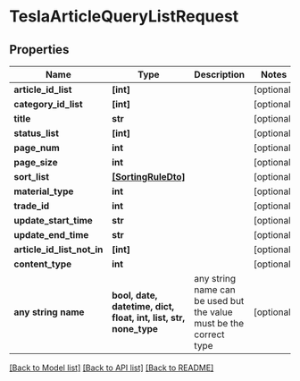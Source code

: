 # TeslaArticleQueryListRequest


## Properties
Name | Type | Description | Notes
------------ | ------------- | ------------- | -------------
**article_id_list** | **[int]** |  | [optional] 
**category_id_list** | **[int]** |  | [optional] 
**title** | **str** |  | [optional] 
**status_list** | **[int]** |  | [optional] 
**page_num** | **int** |  | [optional] 
**page_size** | **int** |  | [optional] 
**sort_list** | [**[SortingRuleDto]**](SortingRuleDto.md) |  | [optional] 
**material_type** | **int** |  | [optional] 
**trade_id** | **int** |  | [optional] 
**update_start_time** | **str** |  | [optional] 
**update_end_time** | **str** |  | [optional] 
**article_id_list_not_in** | **[int]** |  | [optional] 
**content_type** | **int** |  | [optional] 
**any string name** | **bool, date, datetime, dict, float, int, list, str, none_type** | any string name can be used but the value must be the correct type | [optional]

[[Back to Model list]](../README.md#documentation-for-models) [[Back to API list]](../README.md#documentation-for-api-endpoints) [[Back to README]](../README.md)


